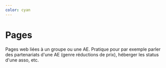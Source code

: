 ```yaml
---
color: cyan
---
```


# Pages

Pages web liées à un groupe ou une AE. Pratique pour par exemple parler des partenariats d'une AE (genre réductions de prix), héberger les status d'une asso, etc.
